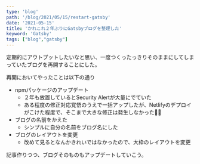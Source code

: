 ```yaml
---
type: 'blog'
path: '/blog/2021/05/15/restart-gatsby'
date: '2021-05-15'
title: 'かれこれ２年ぶりにGatsbyブログを整理した'
keyword: 'Gatsby'
tags: ["blog","gatsby"]
---
```


定期的にアウトプットしたいなと思い、一度つくったっきりそのままにしてしまっていたブログを再開することにした。

再開においてやったことは以下の通り

- npmパッケージのアップデート
    - ２年も放置しているとSecurity Alertが大量にでていた
    - ある程度の修正対応覚悟のうえで一括アップしたが、Netlifyのデプロイがこけた程度で、そこまで大きな修正は発生しなかった🙌🙌
- ブログの名前をかえた
    - シンプルに自分の名前をブログ名にした
- ブログのレイアウトを変更
    - 改めて見るとなんかきれいではなかったので、大枠のレイアウトを変更


記事作りつつ、ブログそのものもアップデートしていこう。
